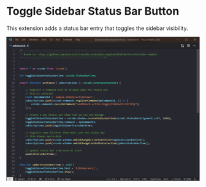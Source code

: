 # Toggle Sidebar Status Bar Button

This extension adds a status bar entry that toggles the sidebar visibility.

![Toggle sidebar with a click](https://raw.githubusercontent.com/AnachronisticTech/toggle-sidebar/master/preview.gif)
